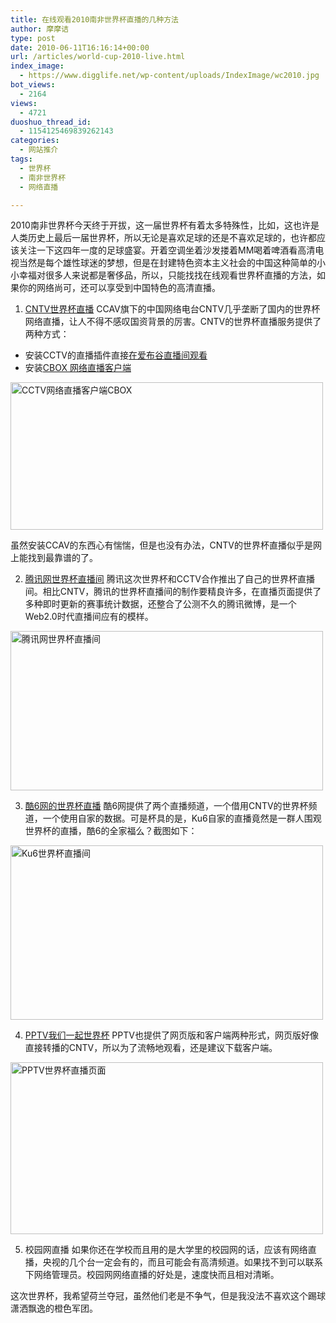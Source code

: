 ```yaml
---
title: 在线观看2010南非世界杯直播的几种方法
author: 摩摩诘
type: post
date: 2010-06-11T16:16:14+00:00
url: /articles/world-cup-2010-live.html
index_image:
  - https://www.digglife.net/wp-content/uploads/IndexImage/wc2010.jpg
bot_views:
  - 2164
views:
  - 4721
duoshuo_thread_id:
  - 1154125469839262143
categories:
  - 网站推介
tags:
  - 世界杯
  - 南非世界杯
  - 网络直播

---
```

2010南非世界杯今天终于开拔，这一届世界杯有着太多特殊性，比如，这也许是人类历史上最后一届世界杯，所以无论是喜欢足球的还是不喜欢足球的，也许都应该关注一下这四年一度的足球盛宴。开着空调坐着沙发搂着MM喝着啤酒看高清电视当然是每个雄性球迷的梦想，但是在封建特色资本主义社会的中国这种简单的小小幸福对很多人来说都是奢侈品，所以，只能找找在线观看世界杯直播的方法，如果你的网络尚可，还可以享受到中国特色的高清直播。

<!--more-->

  1. [CNTV世界杯直播][1]
CCAV旗下的中国网络电台CNTV几乎垄断了国内的世界杯网络直播，让人不得不感叹国资背景的厉害。CNTV的世界杯直播服务提供了两种方式：

  * 安装CCTV的直播插件直接[在爱布谷直播间观看][2]
  * 安装[CBOX 网络直播客户端][3]

[<img title="CCTV网络直播客户端CBOX" src="http://digglife.qiniudn.com/qiniu/3007/image/63ae6264ba0aabca7ae14c67f9ca2cdc.jpg" alt="CCTV网络直播客户端CBOX" width="500" height="236" />][4]

虽然安装CCAV的东西心有惴惴，但是也没有办法，CNTV的世界杯直播似乎是网上能找到最靠谱的了。

  2. [腾讯网世界杯直播间][5]
腾讯这次世界杯和CCTV合作推出了自己的世界杯直播间。相比CNTV，腾讯的世界杯直播间的制作要精良许多，在直播页面提供了多种即时更新的赛事统计数据，还整合了公测不久的腾讯微博，是一个Web2.0时代直播间应有的模样。

[<img class="alignnone size-full wp-image-3012" title="腾讯网世界杯直播间" src="http://digglife.qiniudn.com/wp-content/uploads/2010/06/tencent.jpg" alt="腾讯网世界杯直播间" width="500" height="255" />][6]

  3. [酷6网的世界杯直播][7]
酷6网提供了两个直播频道，一个借用CNTV的世界杯频道，一个使用自家的数据。可是杯具的是，Ku6自家的直播竟然是一群人围观世界杯的直播，酷6的全家福么？截图如下：

[<img class="alignnone size-full wp-image-3015" title="Ku6世界杯直播间" src="http://digglife.qiniudn.com/wp-content/uploads/2010/06/ku6.jpg" alt="Ku6世界杯直播间" width="500" height="279" />][8]

  4. [PPTV我们一起世界杯][9]
PPTV也提供了网页版和客户端两种形式，网页版好像直接转播的CNTV，所以为了流畅地观看，还是建议下载客户端。

[<img class="alignnone size-full wp-image-3016" title="pptv世界杯直播" src="http://digglife.qiniudn.com/wp-content/uploads/2010/06/pptv.jpg" alt="PPTV世界杯直播页面" width="500" height="275" />][10]

  5. 校园网直播
如果你还在学校而且用的是大学里的校园网的话，应该有网络直播，央视的几个台一定会有的，而且可能会有高清频道。如果找不到可以联系下网络管理员。校园网网络直播的好处是，速度快而且相对清晰。</ol> 

这次世界杯，我希望荷兰夺冠，虽然他们老是不争气，但是我没法不喜欢这个踢球潇洒飘逸的橙色军团。

 [1]: http://worldcup.cntv.cn/live/index.shtml
 [2]: http://bugu.cntv.cn/
 [3]: http://cbox.cntv.cn/
 [4]: ../wp-content/uploads/2010/06/cbox.jpg
 [5]: http://worldcup.qq.com/zhibo/
 [6]: https://www.digglife.net/wp-content/uploads/2010/06/tencent.jpg
 [7]: http://2010.ku6.com/live/
 [8]: https://www.digglife.net/wp-content/uploads/2010/06/ku6.jpg
 [9]: http://2010.pptv.com/zhibo-1.htm
 [10]: https://www.digglife.net/wp-content/uploads/2010/06/pptv.jpg